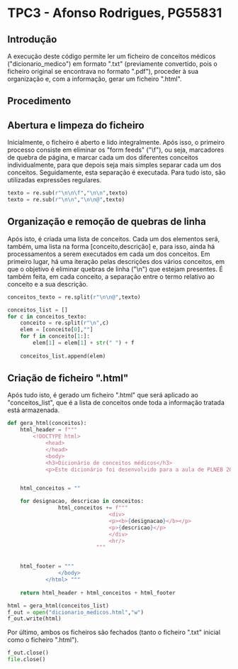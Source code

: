 # TPC3 - Afonso Rodrigues, PG55831

## Introdução
A execução deste código permite ler um ficheiro de conceitos médicos ("dicionario_medico") em formato ".txt" (previamente convertido, pois o ficheiro original se encontrava no formato ".pdf"), proceder à sua organização e, com a informação, gerar um ficheiro ".html".

## Procedimento

## Abertura e limpeza do ficheiro

Inicialmente, o ficheiro é aberto e lido integralmente. Após isso, o primeiro processo consiste em eliminar os "form feeds" ("\f"), ou seja, marcadores de quebra de página, e marcar cada um dos diferentes conceitos individualmente, para que depois seja mais simples separar cada um dos conceitos. Seguidamente, esta separação é executada. Para tudo isto, são utilizadas expressões regulares. 


```python
texto = re.sub(r"\n\n\f","\n\n",texto)
texto = re.sub(r"\n\n","\n\n@",texto)
```

## Organização e remoção de quebras de linha

Após isto, é criada uma lista de conceitos. Cada um dos elementos será, também, uma lista na forma [conceito,descrição] e, para isso, ainda há processamentos a serem executados em cada um dos conceitos. Em primeiro lugar, há uma iteração pelas descrições dos vários conceitos, em que o objetivo é eliminar quebras de linha ("\n") que estejam presentes. É também feita, em cada conceito, a separação entre o termo relativo ao conceito e a sua descrição.


```python
conceitos_texto = re.split(r"\n\n@",texto)

conceitos_list = []
for c in conceitos_texto:
    conceito = re.split(r"\n",c)
    elem = [conceito[0],""]
    for f in conceito[1:]:
        elem[1] = elem[1] + str(" ") + f
    
    conceitos_list.append(elem)
```

## Criação de ficheiro ".html"

Após tudo isto, é gerado um ficheiro ".html" que será aplicado ao "conceitos_list", que é a lista de conceitos onde toda a informação tratada está armazenada.


```python
def gera_html(conceitos):
    html_header = f"""
        <!DOCTYPE html>
            <head>
            </head>
            <body> 
            <h3>Dicionário de conceitos médicos</h3>
            <p>Este dicionário foi desenvolvido para a aula de PLNEB 2024/2025 <p>""" 


    html_conceitos = ""

    for designacao, descricao in conceitos:
                html_conceitos += f"""
                                <div>
                                <p><b>{designacao}</b></p>
                                <p>{descricao}</p>
                                </div>
                                <hr/> 
                            """


    html_footer = """              
                </body>
            </html> """
    
    return html_header + html_conceitos + html_footer

html = gera_html(conceitos_list)
f_out = open("dicionario_medicos.html","w")
f_out.write(html)

```

Por último, ambos os ficheiros são fechados (tanto o ficheiro ".txt" inicial como o ficheiro ".html").


```python
f_out.close()
file.close()
```
